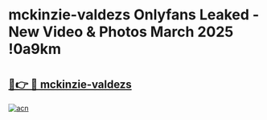 # mckinzie-valdezs Onlyfans Leaked - New Video & Photos March 2025 !0a9km

# <h2><a href="https://5kxejm.iuczelnia.edu.pl?title=mckinzie-valdezs&ref=0a9km">🔗👉 🔴 mckinzie-valdezs</a></h2>

[![acn](https://github.com/user-attachments/assets/0f9c940e-d8b0-45ae-aac7-cd30a18b3e1c)](https://5kxejm.iuczelnia.edu.pl?title=mckinzie-valdezs&ref=0a9km)


